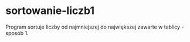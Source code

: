 # sortowanie-liczb1
Program sortuje liczby od najmniejszej do największej zawarte w tablicy - sposób 1. 
